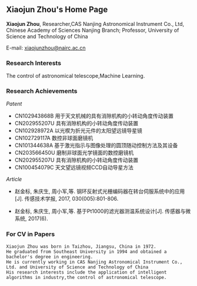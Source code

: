 ## Xiaojun Zhou's Home Page

**Xiaojun Zhou**, Researcher,CAS Nanjing Astronomical Instrument Co., Ltd, Chinese Academy of Sciences Nanjing Branch; Professor, University of Science and Technology of China

E-mail: xiaojunzhou@nairc.ac.cn

### Research Interests

The control of astronomical telescope,Machine Learning.

### Research Achievements
_Patent_

- CN102943868B 用于天文机械的具有消隙机构的小转动角度传动装置
- CN202955207U 具有消隙机构的小转动角度传动装置
- CN102928972A 以光楔为折光元件的太阳望远镜导星镜
- CN102729117A 数控非球面磨镜机
- CN101344638A 基于激光指示与图像处理的圆顶随动控制方法及其设备
- CN203566450U 磨制非球面光学镜面的数控磨镜机
- CN202955207U 具有消隙机构的小转动角度传动装置
- CN100454079C 天文望远镜视频CCD自动导星方法

_Article_

- 赵金标, 朱庆生, 周小军,等. 钢环反射式光栅编码器在转台伺服系统中的应用[J]. 传感技术学报, 2017, 030(005):801-806.

- 赵金标, 朱庆生, 周小军,等. 基于Pt1000的滤光器测温系统设计[J]. 传感器与微系统, 2017(6).


### For CV in Papers
```text
Xiaojun Zhou was born in Taizhou, Jiangsu, China in 1972. 
He graduated from Southeast University in 1994 and obtained a bachelor's degree in engineering. 
He is currently working in CAS Nanjing Astronomical Instrument Co., Ltd. and University of Science and Technology of China
His research interests include the application of intelligent algorithms in industry,the control of astronomical telescope.
```
